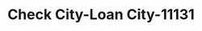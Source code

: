 ---
f_zip-code: 84057
f_state-code: UT
title: Check City-Loan City-11131
f_phone: 801-221-9090
f_city-only: Orem
f_address: 35 North State Street Orem
f_location-unique-id: '11131'
slug: check-city-loan-city-11131
updated-on: '2024-05-30T13:46:58.046Z'
created-on: '2024-05-30T13:36:59.803Z'
published-on: '2024-05-30T13:54:32.469Z'
f_city-state: cms/city/orem-ut.md
f_company: cms/company/check-city-loan-city.md
f_state: cms/state/utah.md
layout: '[payday-loan].html'
tags: payday-loan
---
